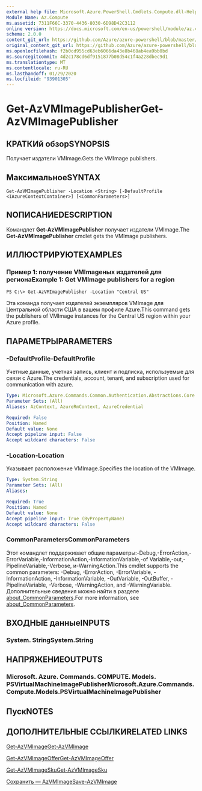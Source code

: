 ```yaml
---
external help file: Microsoft.Azure.PowerShell.Cmdlets.Compute.dll-Help.xml
Module Name: Az.Compute
ms.assetid: 7311F66C-3370-4436-8030-6D98D42C3112
online version: https://docs.microsoft.com/en-us/powershell/module/az.compute/get-azvmimagepublisher
schema: 2.0.0
content_git_url: https://github.com/Azure/azure-powershell/blob/master/src/Compute/Compute/help/Get-AzVMImagePublisher.md
original_content_git_url: https://github.com/Azure/azure-powershell/blob/master/src/Compute/Compute/help/Get-AzVMImagePublisher.md
ms.openlocfilehash: f2b0cd955cd63eb6066da43e8b468ab4ea9bb0bd
ms.sourcegitcommit: 4d2c178cd6df9151877b08d54c1f4a228dbec9d1
ms.translationtype: MT
ms.contentlocale: ru-RU
ms.lasthandoff: 01/29/2020
ms.locfileid: "93901305"
---
```

# <span data-ttu-id="3e3e9-101">Get-AzVMImagePublisher</span><span class="sxs-lookup"><span data-stu-id="3e3e9-101">Get-AzVMImagePublisher</span></span>

## <span data-ttu-id="3e3e9-102">КРАТКИй обзор</span><span class="sxs-lookup"><span data-stu-id="3e3e9-102">SYNOPSIS</span></span>
<span data-ttu-id="3e3e9-103">Получает издатели VMImage.</span><span class="sxs-lookup"><span data-stu-id="3e3e9-103">Gets the VMImage publishers.</span></span>

## <span data-ttu-id="3e3e9-104">Максимальное</span><span class="sxs-lookup"><span data-stu-id="3e3e9-104">SYNTAX</span></span>

```
Get-AzVMImagePublisher -Location <String> [-DefaultProfile <IAzureContextContainer>] [<CommonParameters>]
```

## <span data-ttu-id="3e3e9-105">NОПИСАНИЕ</span><span class="sxs-lookup"><span data-stu-id="3e3e9-105">DESCRIPTION</span></span>
<span data-ttu-id="3e3e9-106">Командлет **Get-AzVMImagePublisher** получает издатели VMImage.</span><span class="sxs-lookup"><span data-stu-id="3e3e9-106">The **Get-AzVMImagePublisher** cmdlet gets the VMImage publishers.</span></span>

## <span data-ttu-id="3e3e9-107">ИЛЛЮСТРИРУЮТ</span><span class="sxs-lookup"><span data-stu-id="3e3e9-107">EXAMPLES</span></span>

### <span data-ttu-id="3e3e9-108">Пример 1: получение VMImageных издателей для региона</span><span class="sxs-lookup"><span data-stu-id="3e3e9-108">Example 1: Get VMImage publishers for a region</span></span>
```
PS C:\> Get-AzVMImagePublisher -Location "Central US"
```

<span data-ttu-id="3e3e9-109">Эта команда получает издателей экземпляров VMImage для Центральной области США в вашем профиле Azure.</span><span class="sxs-lookup"><span data-stu-id="3e3e9-109">This command gets the publishers of VMImage instances for the Central US region within your Azure profile.</span></span>

## <span data-ttu-id="3e3e9-110">ПАРАМЕТРЫ</span><span class="sxs-lookup"><span data-stu-id="3e3e9-110">PARAMETERS</span></span>

### <span data-ttu-id="3e3e9-111">-DefaultProfile</span><span class="sxs-lookup"><span data-stu-id="3e3e9-111">-DefaultProfile</span></span>
<span data-ttu-id="3e3e9-112">Учетные данные, учетная запись, клиент и подписка, используемые для связи с Azure.</span><span class="sxs-lookup"><span data-stu-id="3e3e9-112">The credentials, account, tenant, and subscription used for communication with azure.</span></span>

```yaml
Type: Microsoft.Azure.Commands.Common.Authentication.Abstractions.Core.IAzureContextContainer
Parameter Sets: (All)
Aliases: AzContext, AzureRmContext, AzureCredential

Required: False
Position: Named
Default value: None
Accept pipeline input: False
Accept wildcard characters: False
```

### <span data-ttu-id="3e3e9-113">-Location</span><span class="sxs-lookup"><span data-stu-id="3e3e9-113">-Location</span></span>
<span data-ttu-id="3e3e9-114">Указывает расположение VMImage.</span><span class="sxs-lookup"><span data-stu-id="3e3e9-114">Specifies the location of the VMImage.</span></span>

```yaml
Type: System.String
Parameter Sets: (All)
Aliases:

Required: True
Position: Named
Default value: None
Accept pipeline input: True (ByPropertyName)
Accept wildcard characters: False
```

### <span data-ttu-id="3e3e9-115">CommonParameters</span><span class="sxs-lookup"><span data-stu-id="3e3e9-115">CommonParameters</span></span>
<span data-ttu-id="3e3e9-116">Этот командлет поддерживает общие параметры:-Debug,-ErrorAction,-ErrorVariable,-InformationAction,-InformationVariable,-of Variable,-out,-PipelineVariable,-Verbose, и-WarningAction.</span><span class="sxs-lookup"><span data-stu-id="3e3e9-116">This cmdlet supports the common parameters: -Debug, -ErrorAction, -ErrorVariable, -InformationAction, -InformationVariable, -OutVariable, -OutBuffer, -PipelineVariable, -Verbose, -WarningAction, and -WarningVariable.</span></span> <span data-ttu-id="3e3e9-117">Дополнительные сведения можно найти в разделе [about_CommonParameters](https://go.microsoft.com/fwlink/?LinkID=113216).</span><span class="sxs-lookup"><span data-stu-id="3e3e9-117">For more information, see [about_CommonParameters](https://go.microsoft.com/fwlink/?LinkID=113216).</span></span>

## <span data-ttu-id="3e3e9-118">ВХОДНЫЕ данные</span><span class="sxs-lookup"><span data-stu-id="3e3e9-118">INPUTS</span></span>

### <span data-ttu-id="3e3e9-119">System. String</span><span class="sxs-lookup"><span data-stu-id="3e3e9-119">System.String</span></span>

## <span data-ttu-id="3e3e9-120">НАПРЯЖЕНИЕ</span><span class="sxs-lookup"><span data-stu-id="3e3e9-120">OUTPUTS</span></span>

### <span data-ttu-id="3e3e9-121">Microsoft. Azure. Commands. COMPUTE. Models. PSVirtualMachineImagePublisher</span><span class="sxs-lookup"><span data-stu-id="3e3e9-121">Microsoft.Azure.Commands.Compute.Models.PSVirtualMachineImagePublisher</span></span>

## <span data-ttu-id="3e3e9-122">Пуск</span><span class="sxs-lookup"><span data-stu-id="3e3e9-122">NOTES</span></span>

## <span data-ttu-id="3e3e9-123">ДОПОЛНИТЕЛЬНЫЕ ССЫЛКИ</span><span class="sxs-lookup"><span data-stu-id="3e3e9-123">RELATED LINKS</span></span>

[<span data-ttu-id="3e3e9-124">Get-AzVMImage</span><span class="sxs-lookup"><span data-stu-id="3e3e9-124">Get-AzVMImage</span></span>](./Get-AzVMImage.md)

[<span data-ttu-id="3e3e9-125">Get-AzVMImageOffer</span><span class="sxs-lookup"><span data-stu-id="3e3e9-125">Get-AzVMImageOffer</span></span>](./Get-AzVMImageOffer.md)

[<span data-ttu-id="3e3e9-126">Get-AzVMImageSku</span><span class="sxs-lookup"><span data-stu-id="3e3e9-126">Get-AzVMImageSku</span></span>](./Get-AzVMImageSku.md)

[<span data-ttu-id="3e3e9-127">Сохранить — AzVMImage</span><span class="sxs-lookup"><span data-stu-id="3e3e9-127">Save-AzVMImage</span></span>](./Save-AzVMImage.md)


